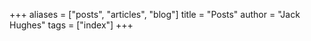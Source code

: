 +++
aliases = ["posts", "articles", "blog"]
title = "Posts"
author = "Jack Hughes"
tags = ["index"]
+++
